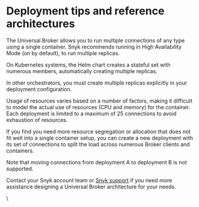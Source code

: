 # Deployment tips and reference architectures

The Universal Broker allows you to run multiple connections of any type using a single container. Snyk recommends running in High Availability Mode (on by default), to run multiple replicas.

On Kubernetes systems, the Helm chart creates a stateful set with numerous members, automatically creating multiple replicas.

In other orchestrators, you must create multiple replicas explicitly in your deployment configuration.

Usage of resources varies based on a number of factors, making it difficult to model the actual use of resources (CPU and memory) for the container. Each deployment is limited to a maximum of 25 connections to avoid exhaustion of resources.

If you find you need more resource segregation or allocation that does not fit well into a single container setup, you can create a new deployment with its set of connections to split the load across numerous Broker clients and containers.

Note that moving connections from deployment A to deployment B is not supported.

Contact your Snyk account team or [Snyk support](https://support.snyk.io/s/) if you need more assistance designing a Universal Broker architecture for your needs.

\
